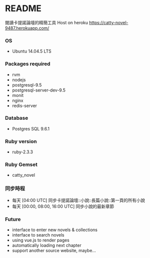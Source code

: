 # README
閱讀卡提諾論壇的精簡工具
Host on heroku https://catty-novel-9487.herokuapp.com/

### OS
* Ubuntu 14.04.5 LTS

### Packages required
* rvm
* nodejs
* postgresql-9.5
* postgresql-server-dev-9.5
* monit
* nginx
* redis-server

### Database
* Postgres SQL 9.6.1

### Ruby version
* ruby-2.3.3

### Ruby Gemset
* catty_novel

### 同步時程
* 每天 [04:00 UTC] 同步卡提諾論壇::小說::長篇小說::第一頁的所有小說
* 每天 [00:00, 08:00, 16:00 UTC] 同步小說的最新章節

### Future
* interface to enter new novels & collections
* interface to search novels
* using vue.js to render pages
* automatically loading next chapter
* support another source website, maybe...